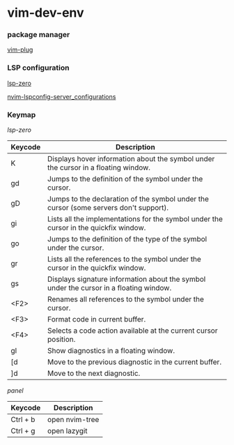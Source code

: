 # vim-dev-env

### package manager

[vim-plug](https://github.com/junegunn/vim-plug)


### LSP configuration

[lsp-zero](https://lsp-zero.netlify.app/v3.x/)

[nvim-lspconfig-server\_configurations](https://github.com/neovim/nvim-lspconfig/blob/master/doc/server_configurations.md)

### Keymap

*lsp-zero*

| Keycode | Description |
|---|---|
| K | Displays hover information about the symbol under the cursor in a floating window. |
| gd | Jumps to the definition of the symbol under the cursor. |
| gD | Jumps to the declaration of the symbol under the cursor (some servers don't support). |
| gi | Lists all the implementations for the symbol under the cursor in the quickfix window. |
| go | Jumps to the definition of the type of the symbol under the cursor. |
| gr | Lists all the references to the symbol under the cursor in the quickfix window. |
| gs | Displays signature information about the symbol under the cursor in a floating window. |
| \<F2> | Renames all references to the symbol under the cursor. |
| \<F3> | Format code in current buffer. |
| \<F4> | Selects a code action available at the current cursor position. |
| gl | Show diagnostics in a floating window. |
| [d | Move to the previous diagnostic in the current buffer. |
| ]d | Move to the next diagnostic. |

*panel*

| Keycode | Description |
|---|---|
| Ctrl + b | open nvim-tree |
| Ctrl + g | open lazygit |
